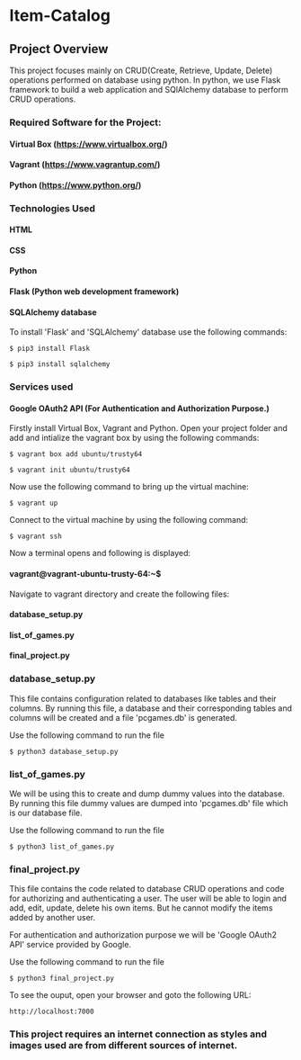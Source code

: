# Item-Catalog

## Project Overview
This project focuses mainly on CRUD(Create, Retrieve, Update, Delete) operations performed on database using python. In python, we use Flask
framework to build a web application and SQlAlchemy database to perform
CRUD operations.

### Required Software for the Project:
#### Virtual Box (https://www.virtualbox.org/)
#### Vagrant (https://www.vagrantup.com/)
#### Python (https://www.python.org/)

### Technologies Used
#### HTML
#### CSS
#### Python 
#### Flask (Python web development framework)
#### SQLAlchemy database

To install 'Flask' and 'SQLAlchemy' database use the following commands:

`$ pip3 install Flask`

`$ pip3 install sqlalchemy`

### Services used
#### Google OAuth2 API (For Authentication and Authorization Purpose.)

Firstly install Virtual Box, Vagrant and Python.
Open your project folder and add and intialize the vagrant box by using the following commands:

`$ vagrant box add ubuntu/trusty64`

`$ vagrant init ubuntu/trusty64`

Now use the following command to bring up the virtual machine:

`$ vagrant up`

Connect to the virtual machine by using the following command:

`$ vagrant ssh`

Now a terminal opens and following is displayed:

#### vagrant@vagrant-ubuntu-trusty-64:~$

Navigate to vagrant directory and create the following files:
#### database_setup.py
#### list_of_games.py
#### final_project.py

### database_setup.py
This file contains configuration related to databases like tables 
and their columns. By running this file, a database and their corresponding tables and columns will be created and a file 'pcgames.db' is generated.

Use the following command to run the file

`$ python3 database_setup.py` 

### list_of_games.py
We will be using this to create and dump dummy values into the database.
By running this file dummy values are dumped into 'pcgames.db' file which
is our database file.

Use the following command to run the file

`$ python3 list_of_games.py`

### final_project.py
This file contains the code related to database CRUD operations and 
code for authorizing and authenticating a user. The user will be able to
login and add, edit, update, delete his own items. But he cannot modify
the items added by another user. 

For authentication and authorization purpose we will be 'Google OAuth2 API' service provided by Google.

Use the following command to run the file

`$ python3 final_project.py`

To see the ouput, open your browser and goto the following URL:

`http://localhost:7000`

### This project requires an internet connection as styles and images used are from different sources of internet.
